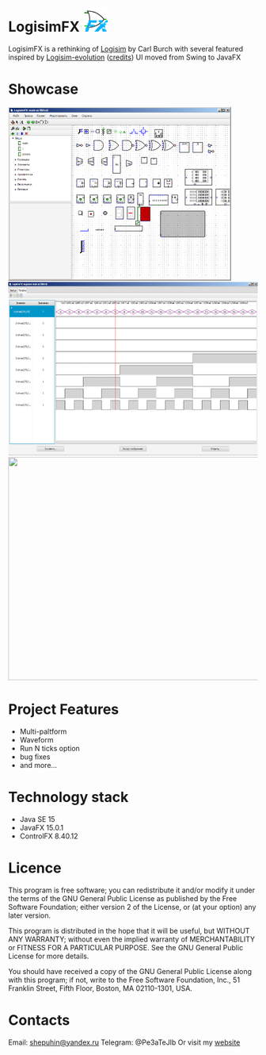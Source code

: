
# LogisimFX <img src="https://github.com/Pe3aTeJlb/Pe3aTeJlb/blob/main/ReadmeResources/LogisimFX/logisimfx_128_.png" width="50" height="50" />

LogisimFX is a rethinking of [Logisim](http://cburch.com/logisim/) by Carl Burch with several featured inspired by [Logisim-evolution](https://github.com/logisim-evolution/logisim-evolution) ([credits](https://github.com/logisim-evolution/logisim-evolution/blob/master/docs/credits.md))
UI moved from Swing to JavaFX

# Showcase
<img src="https://github.com/Pe3aTeJlb/Pe3aTeJlb/blob/main/ReadmeResources/LogisimFX/logisimfx1.png" width="450" height="350" /> <img src="https://github.com/Pe3aTeJlb/Pe3aTeJlb/blob/main/ReadmeResources/LogisimFX/logisimfx2.png" width="683" height="350" /> <img src="https://github.com/Pe3aTeJlb/Pe3aTeJlb/blob/main/ReadmeResources/LogisimFX/logisimfx5.gif" width="900" height="450" />

# Project Features
* Multi-paltform
* Waveform
* Run N ticks option
* bug fixes
* and more...

# Technology stack
- Java SE 15
- JavaFX 15.0.1
- ControlFX 8.40.12

# Licence
This program is free software; you can redistribute it and/or modify it under the terms of the GNU General Public License as published by the Free Software Foundation; either version 2 of the License, or (at your option) any later version.

This program is distributed in the hope that it will be useful, but WITHOUT ANY WARRANTY; without even the implied warranty of MERCHANTABILITY or FITNESS FOR A PARTICULAR PURPOSE. See the GNU General Public License for more details.

You should have received a copy of the GNU General Public License along with this program; if not, write to the Free Software Foundation, Inc., 51 Franklin Street, Fifth Floor, Boston, MA 02110-1301, USA.

# Contacts
Email: shepuhin@yandex.ru
Telegram: @Pe3aTeJlb
Or visit my [website](https://sites.google.com/view/pplosstudio/%D0%B3%D0%BB%D0%B0%D0%B2%D0%BD%D0%B0%D1%8F)
